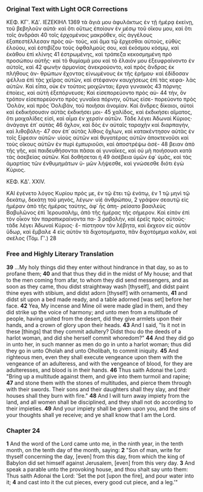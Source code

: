### Original Text with Light OCR Corrections

ΚΕΦ. ΚΓʹ. ΚΔʹ. ΙΕΖΕΚΙΗΛ 1369
τὰ ἅγιά μου ἀφυλάκτως ἐν τῇ ἡμέρᾳ ἐκείνῃ, τοῦ βεβηλοῦν αὐτά·
καὶ ὅτι οὕτως ἐποίουν ἐν μέσῳ τοῦ οἴκου μου, καὶ ὅτι τοῖς ἀνδράσι 40
τοῖς ἐρχομένοις μακρόθεν, οἷς ἀγγέλους ἐξαπεστέλλεσαν πρὸς αὐ-
τοὺς, καὶ ἅμα τῷ ἔρχεσθαι αὐτοὺς, εὐθὺς ἐλούου, καὶ ἐστιβίζου
τοὺς ὀφθαλμούς σου, καὶ ἐκόσμου κόσμῳ, καὶ ἐκάθου ἐπὶ κλίνης 41
ἐστρωμένης, καὶ τράπεζα κεκοσμημένη πρὸ προσώπου αὐτῆς· καὶ
τὸ θυμίαμά μου καὶ τὸ ἔλαιόν μου ἐξευφραίνοντο ἐν αὐτοῖς, καὶ 42
φωνὴν ἁρμονίας ἀνεκρούοντο, καὶ πρὸς ἄνδρας ἐκ πλήθους ἀν-
θρώπων ἔχοντας εἰνωμένους ἐκ τῆς ἐρήμου· καὶ ἐδίδοσαν ψέλλια
ἐπὶ τὰς χεῖρας αὐτῶν, καὶ στέφανον καυχήσεως ἐπὶ τὰς κεφα-
λὰς αὐτῶν. Καὶ εἶπα, οὐκ ἐν τούτοις μοιχῶνται; ἔργα γυναικὸς 43
πόρνης ἐποίεις, καὶ αὐτὴ ἐξεπόρνευσε; Καὶ εἰσεπορεύοντο πρὸς αὐ- 44
τὴν, ὃν τρόπον εἰσεπορεύοντο πρὸς γυναῖκα πόρνην, οὕτως εἰσε-
πορεύοντο πρὸς Ὀολὰν, καὶ πρὸς Ὀολιβὰν, τοῦ ποιῆσαι ἀνομίαν.
Καὶ ἄνδρες δίκαιοι, αὐτοὶ καὶ ἐκδικήσουσιν αὐτὰς ἐκδικήσει μοι- 45
χαλίδος, καὶ ἐκδικήσει αἵματος, ὅτι μοιχαλίδες εἰσὶ, καὶ αἷμα ἐν
χερσὶν αὐτῶν. Τάδε λέγει Ἀδωναὶ Κύριος· ἀνάγαγε ἐπ᾿ αὐτὰς 46
ὄχλον, καὶ δὸς ἐν αὐταῖς ταραχὴν καὶ διαρπαγὴν, καὶ λιθοβόλη- 47
σον ἐπ᾿ αὐτὰς λίθοις ὄχλων, καὶ κατακέντησον αὐτὰς ἐν τοῖς
ξίφεσιν αὐτῶν· υἱοὺς αὐτῶν καὶ θυγατέρας αὐτῶν ἀποκτενοῦσι
καὶ τοὺς οἴκους αὐτῶν ἐν πυρὶ ἐμπυριοῦσι, καὶ ἀποστρέψω ἀσέ- 48
βειαν ἀπὸ τῆς γῆς, καὶ παιδευθήσονται πᾶσαι αἱ γυναῖκες, καὶ
οὐ μὴ ποιήσουσι κατὰ τὰς ἀσεβείας αὐτῶν. Καὶ δοθήσεται ἡ 49
ἀσέβεια ὑμῶν ἐφ᾿ ὑμᾶς, καὶ τὰς ἁμαρτίας τῶν ἐνθυμημάτων ὑ-
μῶν λήψεσθε, καὶ γνώσεσθε διότι ἐγὼ Κύριος.

ΚΕΦ. ΚΔʹ. XXIV.

ΚΑΙ ἐγένετο λόγος Κυρίου πρὸς με, ἐν τῷ ἔτει τῷ ἐνάτῳ, ἐν 1
τῷ μηνὶ τῷ δεκάτῳ, δεκάτῃ τοῦ μηνὸς, λέγων· υἱὲ ἀνθρώπου, 2
γράψον σεαυτῷ εἰς ἡμέραν ἀπὸ τῆς ἡμέρας ταύτης, ἀφ᾿ ἧς ἀπη-
ρείσατο βασιλεὺς Βαβυλῶνος ἐπὶ Ἱερουσαλὴμ, ἀπὸ τῆς ἡμέρας
τῆς σήμερον. Καὶ εἰπὸν ἐπὶ τὸν οἶκον τὸν παραπικραίνοντα πα- 3
ραβολὴν, καὶ ἐρεῖς πρὸς αὐτοὺς· τάδε λέγει Ἀδωναὶ Κύριος· ἔ-
πίστησον τὸν λέβητα, καὶ ἔκχεον εἰς αὐτὸν ὕδωρ, καὶ ἔμβαλε 4
εἰς αὐτὸν τὰ διχοτομήματα, πᾶν διχοτόμημα καλὸν, καὶ σκέλος
(Τόμ. Γʹ.) 28

### Free and Highly Literary Translation

**39** ...My holy things did they enter without hindrance in that day, so as to profane them;
**40** and that thus they did in the midst of My house; and that to the men coming from afar, to whom they did send messengers, and as soon as they came, thou didst straightway wash [thyself], and didst paint thine eyes with stibium, and didst adorn [thyself] with ornaments,
**41** and didst sit upon a bed made ready, and a table adorned [was set] before her face.
**42** Yea, My incense and Mine oil were made glad in them, and they did strike up the voice of harmony; and unto men from a multitude of people, having united from the desert, did they give armlets upon their hands, and a crown of glory upon their heads.
**43** And I said, "Is it not in these [things] that they commit adultery? Didst thou do the deeds of a harlot woman, and did she herself commit whoredom?"
**44** And they did go in unto her, in such manner as men do go in unto a harlot woman; thus did they go in unto Oholah and unto Oholibah, to commit iniquity.
**45** And righteous men, even they shall execute vengeance upon them with the vengeance of an adulteress, and with the vengeance of blood, for they are adulteresses, and blood is in their hands.
**46** Thus saith Adonai the Lord: "Bring up a multitude against them, and give into them turmoil and rapine;
**47** and stone them with the stones of multitudes, and pierce them through with their swords. Their sons and their daughters shall they slay, and their houses shall they burn with fire."
**48** And I will turn away impiety from the land, and all women shall be disciplined, and they shall not do according to their impieties.
**49** And your impiety shall be given upon you, and the sins of your thoughts shall ye receive; and ye shall know that I am the Lord.

### Chapter 24

**1** And the word of the Lord came unto me, in the ninth year, in the tenth month, on the tenth day of the month, saying:
**2** "Son of man, write for thyself concerning the day, [even] from this day, from which the king of Babylon did set himself against Jerusalem, [even] from this very day.
**3** And speak a parable unto the provoking house, and thou shalt say unto them: Thus saith Adonai the Lord: 'Set the pot [upon the fire], and pour water into it;
**4** and cast into it the cut pieces, every good cut piece, and a leg.'"